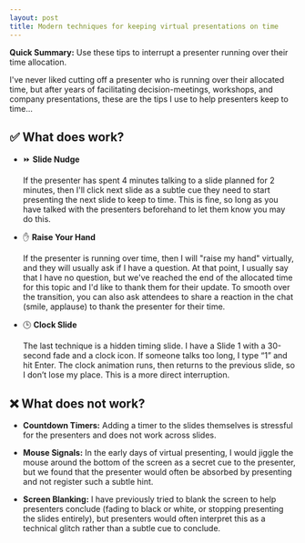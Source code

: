 ```yaml
---
layout: post
title: Modern techniques for keeping virtual presentations on time
---
```


**Quick Summary:** Use these tips to interrupt a presenter running over their time allocation.

I've never liked cutting off a presenter who is running over their allocated time, but after years of facilitating decision-meetings, workshops, and company presentations, these are the tips I use to help presenters keep to time...

## ✅ What does work?

- ⏩ **Slide Nudge**

   If the presenter has spent 4 minutes talking to a slide planned for 2 minutes, then I'll click next slide as a subtle cue they need to start presenting the next slide to keep to time. This is fine, so long as you have talked with the presenters beforehand to let them know you may do this.

- ✋ **Raise Your Hand**

   If the presenter is running over time, then I will "raise my hand" virtually, and they will usually ask if I have a question. At that point, I usually say that I have no question, but we've reached the end of the allocated time for this topic and I'd like to thank them for their update. To smooth over the transition, you can also ask attendees to share a reaction in the chat (smile, applause) to thank the presenter for their time.

- 🕒 **Clock Slide**

   The last technique is a hidden timing slide. I have a Slide 1 with a 30-second fade and a clock icon. If someone talks too long, I type “1” and hit Enter. The clock animation runs, then returns to the previous slide, so I don’t lose my place. This is a more direct interruption.

## ❌ What does not work?

- **Countdown Timers:** Adding a timer to the slides themselves is stressful for the presenters and does not work across slides.

- **Mouse Signals:** In the early days of virtual presenting, I would jiggle the mouse around the bottom of the screen as a secret cue to the presenter, but we found that the presenter would often be absorbed by presenting and not register such a subtle hint.

- **Screen Blanking:** I have previously tried to blank the screen to help presenters conclude (fading to black or white, or stopping presenting the slides entirely), but presenters would often interpret this as a technical glitch rather than a subtle cue to conclude.